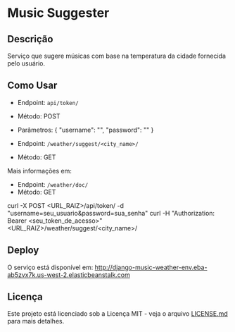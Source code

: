 # Music Suggester

## Descrição

Serviço que sugere músicas com base na temperatura da cidade fornecida pelo usuário.

## Como Usar

- Endpoint: `api/token/`
- Método: POST
- Parâmetros:
{
	"username": "",
	"password": ""
}

- Endpoint: `/weather/suggest/<city_name>/`
- Método: GET

Mais informações em: 
- Endpoint: `/weather/doc/`
- Método: GET

curl -X POST <URL_RAIZ>/api/token/ -d "username=seu_usuario&password=sua_senha"
curl -H "Authorization: Bearer <seu_token_de_acesso>" <URL_RAIZ>/weather/suggest/<city_name>/

## Deploy

O serviço está disponível em: http://django-music-weather-env.eba-ab5zvx7k.us-west-2.elasticbeanstalk.com

## Licença

Este projeto está licenciado sob a Licença MIT - veja o arquivo [LICENSE.md](LICENSE.md) para mais detalhes.
